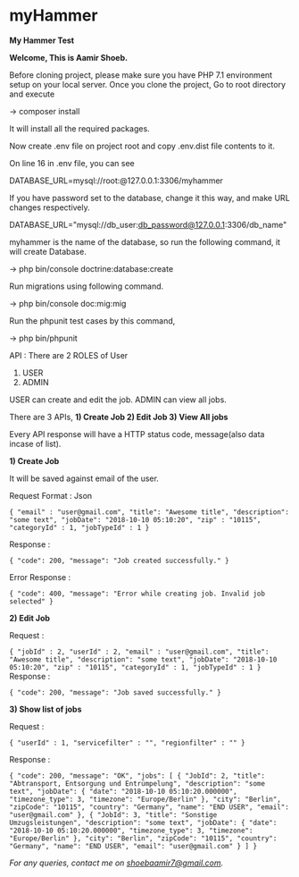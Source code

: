# myHammer
**My Hammer Test**

**Welcome, This is Aamir Shoeb.**

Before cloning project, please make sure you have PHP 7.1 environment setup on your local server.
Once you clone the project, 
Go to root directory and execute

-> composer install

It will install all the required packages.

Now create .env file on project root and copy .env.dist file contents to it.

On line 16 in .env file, you can see 

DATABASE_URL=mysql://root:@127.0.0.1:3306/myhammer

If you have password set to the database, change it this way, and make URL changes respectively.

DATABASE_URL="mysql://db_user:db_password@127.0.0.1:3306/db_name"

myhammer is the name of the database, so run the following command, it will create Database.

-> php bin/console doctrine:database:create

Run migrations using following command.

-> php bin/console doc:mig:mig

Run the phpunit test cases by this command,

-> php bin/phpunit

API :
There are 2 ROLES of User
1) USER
2) ADMIN

USER can create and edit the job.
ADMIN can view all jobs.

There are 3 APIs,
**1) Create Job
2) Edit Job
3) View All jobs**

Every API response will have a HTTP status code, message(also data incase of list).

**1) Create Job**

It will be saved against email of the user.

Request Format : Json

`{
	"email" : "user@gmail.com",
	"title": "Awesome title",
	"description": "some text",
	"jobDate": "2018-10-10 05:10:20",
	"zip" : "10115",
	"categoryId" : 1,
	"jobTypeId" : 1
}`

Response :

`{
	"code": 200,
	"message": "Job created successfully."
}`

Error Response :

`{
	"code": 400,
	"message": "Error while creating job. Invalid job selected"
}`

**2) Edit Job**

Request :
 
`{
	"jobId" : 2,
	"userId" : 2,
	"email" : "user@gmail.com",
	"title": "Awesome title",
	"description": "some text",
	"jobDate": "2018-10-10 05:10:20",
	"zip" : "10115",
	"categoryId" : 1,
	"jobTypeId" : 1
}
`
Response : 

`{
    "code": 200,
    "message": "Job saved successfully."
}`

**3) Show list of jobs**

Request : 

`{
	"userId" : 1,
	"servicefilter" : "",
	"regionfilter" : ""
}`

Response :

`{
    "code": 200,
    "message": "OK",
    "jobs": [
        {
            "JobId": 2,
            "title": "Abtransport, Entsorgung und Entrümpelung",
            "description": "some text",
            "jobDate": {
                "date": "2018-10-10 05:10:20.000000",
                "timezone_type": 3,
                "timezone": "Europe/Berlin"
            },
            "city": "Berlin",
            "zipCode": "10115",
            "country": "Germany",
            "name": "END USER",
            "email": "user@gmail.com"
        },
        {
            "JobId": 3,
            "title": "Sonstige Umzugsleistungen",
            "description": "some text",
            "jobDate": {
                "date": "2018-10-10 05:10:20.000000",
                "timezone_type": 3,
                "timezone": "Europe/Berlin"
            },
            "city": "Berlin",
            "zipCode": "10115",
            "country": "Germany",
            "name": "END USER",
            "email": "user@gmail.com"
        }
    ]
}`

_For any queries, contact me on shoebaamir7@gmail.com._